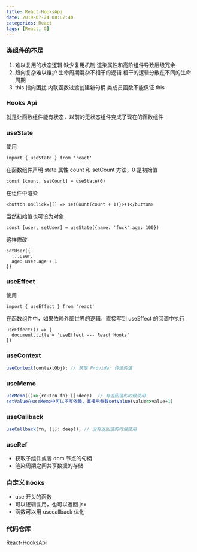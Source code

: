 ```yaml
---
title: React-HooksApi
date: 2019-07-24 08:07:40
categories: React
tags: [React, G]
---
```


### 类组件的不足

1. 难以复用的状态逻辑 缺少复用机制 渲染属性和高阶组件导致层级冗余
2. 趋向复杂难以维护 生命周期混杂不相干的逻辑 相干的逻辑分散在不同的生命周期
3. this 指向困扰 内联函数过渡创建新句柄 类成员函数不能保证 this

### Hooks Api

就是让函数组件能有状态，以前的无状态组件变成了现在的函数组件

### useState

使用

    import { useState } from 'react'

在函数组件声明 state 属性 count 和 setCount 方法，0 是初始值

    const [count, setCount] = useState(0)

在组件中渲染

    <button onClick={() => setCount(count + 1)}>+1</button>

当然初始值也可设为对象

    const [user, setUser] = useState({name: 'fuck',age: 100})

这样修改

    setUser({
      ...user,
      age: user.age + 1
    })

### useEffect

使用

    import { useEffect } from 'react'

在函数组件中，如果依赖外部世界的逻辑，直接写到 useEffect 的回调中执行

    useEffect(() => {
      document.title = 'useEffect --- React Hooks'
    })

### useContext

```js
useContext(contextObj); // 获取 Provider 传递的值
```

### useMemo

```js
useMemo(()=>{reutrn fn},[]:deep)  // 有返回值的时候使用
setValue在useMemo中可以不写依赖，直接用参数setValue(value=>value+1)
```

### useCallback

```js
useCallback(fn, ([]: deep)); // 没有返回值的时候使用
```

### useRef

- 获取子组件或者 dom 节点的句柄
- 渲染周期之间共享数据的存储

### 自定义 hooks

- use 开头的函数
- 可以逻辑复用，也可以返回 jsx
- 函数可以用 usecallback 优化


### 代码仓库

[React-HooksApi](https://github.com/iiicon/react-demo-advance/blob/master/src/pages/RA8/index.jsx)
